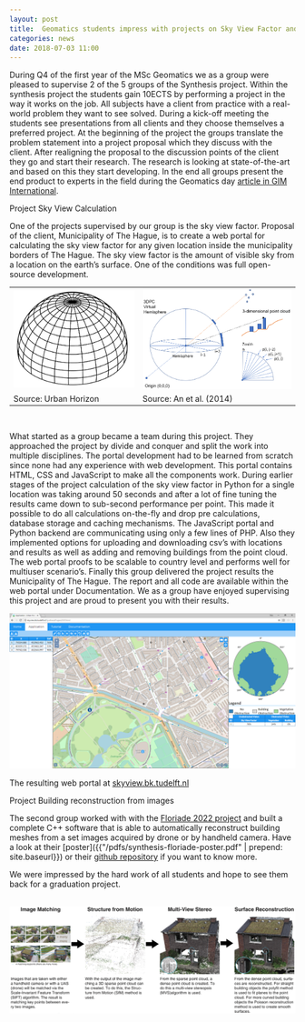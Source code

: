 ```yaml
---
layout: post
title:  Geomatics students impress with projects on Sky View Factor and building reconstruction from images
categories: news
date: 2018-07-03 11:00
---
```


During Q4 of the first year of the MSc Geomatics we as a group were pleased to supervise 2 of the 5 groups of the Synthesis project. Within the synthesis project the students gain 10ECTS by performing a project in the way it works on the job. All subjects have a client from practice with a real-world problem they want to see solved. During a kick-off meeting the students see presentations from all clients and they choose themselves a preferred project. At the beginning of the project the groups translate the problem statement into a project proposal which they discuss with the client. After realigning the proposal to the discussion points of the client they go and start their research. The research is looking at state-of-the-art and based on this they start developing. In the end all groups present the end product to experts in the field during the Geomatics day [article in GIM International](https://gim-international.com/content/news/tu-delft-geomatics-day-provides-insight-into-future-careers).


Project Sky View Calculation

One of the projects supervised by our group is the sky view factor. Proposal of the client, Municipality of The Hague, is to create a web portal for calculating the sky view factor for any given location inside the municipality borders of The Hague. The sky view factor is the amount of visible sky from a location on the earth’s surface. One of the conditions was full open-source development.

<table border="0">
  <tr>
    <td><img class="img-responsive" src="/img/2018/SkyView-dome.png"></td>
    <td><img class="img-responsive" src="/img/2018/SkyView-3dpc.png"></td>
  </tr>
  <tr>
    <td>Source: Urban Horizon</td>
    <td>Source: An et al. (2014)</td>
  </tr>
</table>
<br />

What started as a group became a team during this project. They approached the project by divide and conquer and split the work into multiple disciplines. The portal development had to be learned from scratch since none had any experience with web development. This portal contains HTML, CSS and JavaScript to make all the components work. During earlier stages of the project calculation of the sky view factor in Python for a single location was taking around 50 seconds and after a lot of fine tuning the results came down to sub-second performance per point. This made it possible to do all calculations on-the-fly and drop pre calculations, database storage and caching mechanisms. The JavaScript portal and Python backend are communicating using only a few lines of PHP. Also they implemented options for uploading and downloading csv’s with locations and results as well as adding and removing buildings from the point cloud.
The web portal proofs to be scalable to country level and performs well for multiuser scenario’s. Finally this group delivered the project results the Municipality of The Hague. The report and all code are available within the web portal under Documentation. We as a group have enjoyed supervising this project and are proud to present you with their results.


<img class="img-responsive" src="/img/2018/SkyViewPortal.png">

The resulting web portal at [skyview.bk.tudelft.nl](http://skyview.bk.tudelft.nl)


Project Building reconstruction from images

The second group worked with with the [Floriade 2022 project](https://floriade.com) and built a complete C++ software that is able to automatically reconstruct building meshes from a set images acquired by drone or by handheld camera. Have a look at their [poster]({{"/pdfs/synthesis-floriade-poster.pdf" | prepend: site.baseurl}}) or their [github repository](https://github.com/Natasja1992/3d_floriade) if you want to know more.

We were impressed by the hard work of all students and hope to see them back for a graduation project.

<br />
<img class="img-responsive" src="/img/2018/synthesis-3drecon.png">